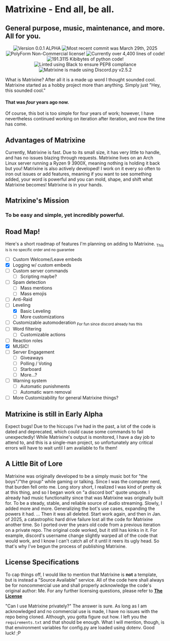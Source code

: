 # Matrixine - End all, be all. 
## General purpose, music, maintenance, and more. All for you.

<p align="center">
<img src="https://img.shields.io/badge/Version-v0.0.1a-red" alt="Version 0.0.1 ALPHA">
<img src="https://img.shields.io/badge/Last Commit-March 29th-green" alt="Most recent commit was March 29th, 2025">
<img src="https://img.shields.io/badge/License-PolyForm NC-red" alt="PolyForm Non-Commercial license!">
<img src="https://img.shields.io/badge/Lines-4400+-green" alt="Currently over 4,400 lines of code!">
<img src="https://img.shields.io/badge/Size-191.3KiB-green" alt="191.3115 Kibibytes of python code!">
<img src="https://img.shields.io/badge/Linter-Black-black" alt="Linted using Black to ensure PEP8 compliance">
<img src="https://img.shields.io/badge/Discord.py-v2.5.2-blue" alt="Matrixine is made using Discord.py v2.5.2">
</p>

What is Matrixine? After all it is a made up word I thought sounded cool. Matrixine started as a hobby project more than anything. Simply just "Hey, this sounded cool."

#### That was *four* years ago now.

Of course, this bot is too simple for four years of work; however, I have nevertheless continued working on iteration after iteration, and now the time has come. 

## Advantages of Matrixine
Currently, Matrixine is fast. Due to its small size, it has very little to handle, and has no issues blazing through requests. Matrixine lives on an Arch Linux server running a Ryzen 9 3900X, meaning nothing is holding it back but you! Matrixine is also actively developed! I work on it every so often to iron out issues or add features, meaning if you want to see something added, your word is powerful and you can mold, shape, and shift what Matrixine becomes! Matrixine is in your hands. 

## Matrixine's Mission
### To be easy and simple, yet incredibly powerful.

## Road Map!
Here's a short roadmap of features I'm planning on adding to Matrixine. <sub>This is is no specific order and no guarantee</sub>
- [ ] Custom Welcome/Leave embeds
- [x] Logging w/ custom embeds
- [ ] Custom server commands
    - [ ] Scripting maybe?
- [ ] Spam detection 
    - [ ] Mass mentions
    - [ ] Mass emojis
- [ ] Anti-Raid 
- [ ] Leveling
    - [x] Basic Leveling
    - [ ] More customizations
- [ ] Customizable automoderation <sub>For fun since discord already has this</sub>
- [ ] Word filtering
    - [ ] Customizable actions
- [ ] Reaction roles
- [x] MUSIC!
- [ ] Server Engagement
    - [ ] Giveaways
    - [ ] Polling / Voting
    - [ ] Starboard
    - [ ] More...?
- [ ] Warning system
    - [ ] Automatic punishments
    - [ ] Automatic warn removal
- [ ] More Customizability for general Matrixine things?

## Matrixine is still in Early Alpha
Expect bugs! Due to the hiccups I've had in the past, a lot of the code is dated and deprecated, which could cause some commands to fail unexpectedly! While Matrixine's output is monitored, I have a day job to attend to, and this is a single-man project, so unfortunately any critical errors will have to wait until I am available to fix them!

## A Little Bit of Lore
Matrixine was originally developed to be a simply music bot for "the boys"/"the group" while gaming or talking. Since I was the computer nerd, that burden fell onto me. Long story short, I realized I was kind of pretty ok at this thing, and so I began work on "a discord bot" quote unquote. I already had music functionality since that was Matrixine was originally built for. To be a steady, stable, and reliable source of audio streaming. Slowly, I added more and more. Generalizing the bot's use cases, expanding the powers it had. ... Then it was all deleted. Start work again, and then in Jan. of 2025, a catastrophic hard drive failure lost all the code for Matrixine another time. So I ported over the years old code from a previous iteration on a private repo. The original code worked, but it still has kinks in it. For example, discord's username change slightly warped all of the code that would work, and I know I can't catch all of it until it reers its ugly head. So that's why I've begun the process of publishing Matrixine.


## License Specifications

To cap things off, I would like to mention that Matrixine is **not** a template, but is instead a "Source Available" service. All of the code here shall always be for noncommercial use and shall properly acknowledge the code's original author: Me. For any further licensing questions, please refer to [__The License__](https://github.com/ZettaBite4031/MatrixineDiscordBot/tree/main/LICENSE.md)

"Can I use Matrixine privately?" The answer is sure. As long as I am acknowledged and no commercial use is made, I have no issues with the repo being cloned. Although, you gotta figure out how. I left you the `requirements.txt` and that should be enough. What I will mention, though, is that environment variables for config.py are loaded using dotenv. Good luck! ;P